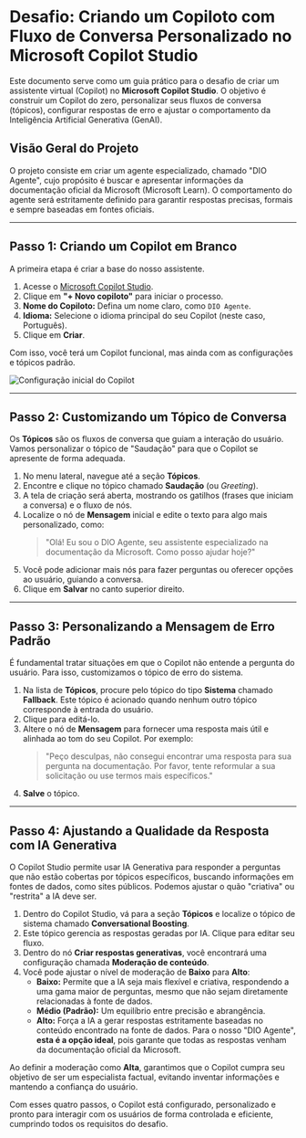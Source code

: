 # Desafio: Criando um Copiloto com Fluxo de Conversa Personalizado no Microsoft Copilot Studio

Este documento serve como um guia prático para o desafio de criar um assistente virtual (Copilot) no **Microsoft Copilot Studio**. O objetivo é construir um Copilot do zero, personalizar seus fluxos de conversa (tópicos), configurar respostas de erro e ajustar o comportamento da Inteligência Artificial Generativa (GenAI).

## Visão Geral do Projeto

O projeto consiste em criar um agente especializado, chamado "DIO Agente", cujo propósito é buscar e apresentar informações da documentação oficial da Microsoft (Microsoft Learn). O comportamento do agente será estritamente definido para garantir respostas precisas, formais e sempre baseadas em fontes oficiais.

---

## Passo 1: Criando um Copilot em Branco

A primeira etapa é criar a base do nosso assistente.

1.  Acesse o [Microsoft Copilot Studio](https://copilotstudio.microsoft.com/ ).
2.  Clique em **"+ Novo copiloto"** para iniciar o processo.
3.  **Nome do Copiloto:** Defina um nome claro, como `DIO Agente`.
4.  **Idioma:** Selecione o idioma principal do seu Copilot (neste caso, Português).
5.  Clique em **Criar**.

Com isso, você terá um Copilot funcional, mas ainda com as configurações e tópicos padrão.

![Configuração inicial do Copilot](https://i.imgur.com/u3s0Q3R.png )

---

## Passo 2: Customizando um Tópico de Conversa

Os **Tópicos** são os fluxos de conversa que guiam a interação do usuário. Vamos personalizar o tópico de "Saudação" para que o Copilot se apresente de forma adequada.

1.  No menu lateral, navegue até a seção **Tópicos**.
2.  Encontre e clique no tópico chamado **Saudação** (ou *Greeting*).
3.  A tela de criação será aberta, mostrando os gatilhos (frases que iniciam a conversa) e o fluxo de nós.
4.  Localize o nó de **Mensagem** inicial e edite o texto para algo mais personalizado, como:
    > "Olá! Eu sou o DIO Agente, seu assistente especializado na documentação da Microsoft. Como posso ajudar hoje?"
5.  Você pode adicionar mais nós para fazer perguntas ou oferecer opções ao usuário, guiando a conversa.
6.  Clique em **Salvar** no canto superior direito.

---

## Passo 3: Personalizando a Mensagem de Erro Padrão

É fundamental tratar situações em que o Copilot não entende a pergunta do usuário. Para isso, customizamos o tópico de erro do sistema.

1.  Na lista de **Tópicos**, procure pelo tópico do tipo **Sistema** chamado **Fallback**. Este tópico é acionado quando nenhum outro tópico corresponde à entrada do usuário.
2.  Clique para editá-lo.
3.  Altere o nó de **Mensagem** para fornecer uma resposta mais útil e alinhada ao tom do seu Copilot. Por exemplo:
    > "Peço desculpas, não consegui encontrar uma resposta para sua pergunta na documentação. Por favor, tente reformular a sua solicitação ou use termos mais específicos."
4.  **Salve** o tópico.


---

## Passo 4: Ajustando a Qualidade da Resposta com IA Generativa

O Copilot Studio permite usar IA Generativa para responder a perguntas que não estão cobertas por tópicos específicos, buscando informações em fontes de dados, como sites públicos. Podemos ajustar o quão "criativa" ou "restrita" a IA deve ser.

1.  Dentro do Copilot Studio, vá para a seção **Tópicos** e localize o tópico de sistema chamado **Conversational Boosting**.
2.  Este tópico gerencia as respostas geradas por IA. Clique para editar seu fluxo.
3.  Dentro do nó **Criar respostas generativas**, você encontrará uma configuração chamada **Moderação de conteúdo**.
4.  Você pode ajustar o nível de moderação de **Baixo** para **Alto**:
    -   **Baixo:** Permite que a IA seja mais flexível e criativa, respondendo a uma gama maior de perguntas, mesmo que não sejam diretamente relacionadas à fonte de dados.
    -   **Médio (Padrão):** Um equilíbrio entre precisão e abrangência.
    -   **Alto:** Força a IA a gerar respostas estritamente baseadas no conteúdo encontrado na fonte de dados. Para o nosso "DIO Agente", **esta é a opção ideal**, pois garante que todas as respostas venham da documentação oficial da Microsoft.

Ao definir a moderação como **Alta**, garantimos que o Copilot cumpra seu objetivo de ser um especialista factual, evitando inventar informações e mantendo a confiança do usuário.

Com esses quatro passos, o Copilot está configurado, personalizado e pronto para interagir com os usuários de forma controlada e eficiente, cumprindo todos os requisitos do desafio.
